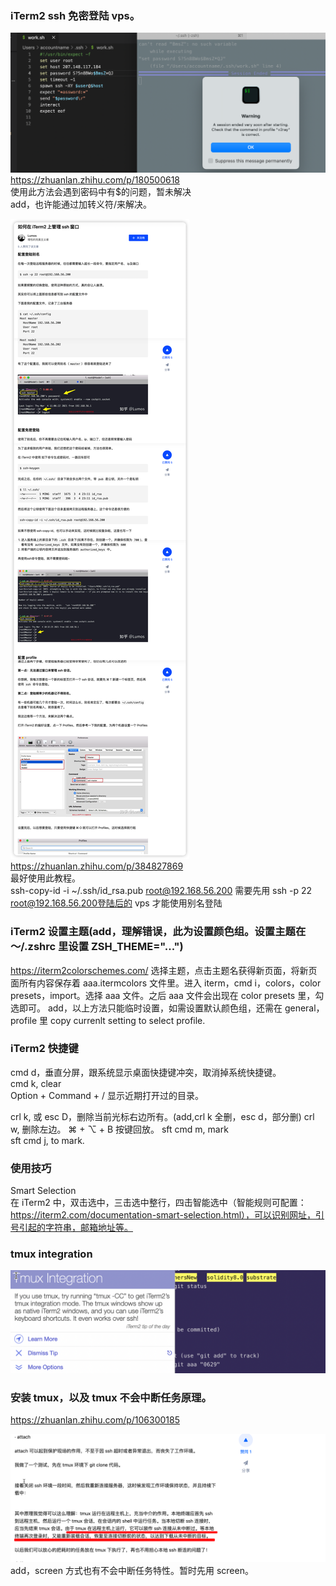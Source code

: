 ### iTerm2 ssh 免密登陆 vps。

![](./img/2022-06-15-15-24-30.png)  
https://zhuanlan.zhihu.com/p/180500618  
使用此方法会遇到密码中有$的问题，暂未解决  
add，也许能通过加转义符/来解决。

![](./img/2022-06-15-15-51-01.png)  
https://zhuanlan.zhihu.com/p/384827869  
最好使用此教程。  
ssh-copy-id -i ~/.ssh/id_rsa.pub root@192.168.56.200
需要先用 ssh -p 22 root@192.168.56.200登陆后的 vps 才能使用别名登陆

### iTerm2 设置主题(add，理解错误，此为设置颜色组。设置主题在～/.zshrc 里设置 ZSH_THEME="...")

https://iterm2colorschemes.com/ 选择主题，点击主题名获得新页面，将新页面所有内容保存着 aaa.itermcolors 文件里。进入 iterm，cmd i，colors，color presets，import。选择 aaa 文件。之后 aaa 文件会出现在 color presets 里，勾选即可。
add，以上方法只能临时设置，如需设置默认颜色组，还需在 general，profile 里 copy currenlt setting to select profile.

### iTerm2 快捷键

cmd d，垂直分屏，跟系统显示桌面快捷键冲突，取消掉系统快捷键。  
cmd k, clear  
Option + Command + / 显示近期打开过的目录。

crl k, 或 esc D，删除当前光标右边所有。(add,crl k 全删，esc d，部分删)
crl w, 删除左边。
⌘ + ⌥ + B 按键回放。
sft cmd m, mark  
sft cmd j, to mark.

### 使用技巧

Smart Selection  
在 iTerm2 中，双击选中，三击选中整行，四击智能选中（智能规则可配置：https://iterm2.com/documentation-smart-selection.html），可以识别网址，引号引起的字符串，邮箱地址等。

### tmux integration

![](./img/2022-06-29-22-36-12.png)

### 安装 tmux，以及 tmux 不会中断任务原理。

https://zhuanlan.zhihu.com/p/106300185

![](./img/2022-06-29-22-39-44.png)  
add，screen 方式也有不会中断任务特性。暂时先用 screen。
